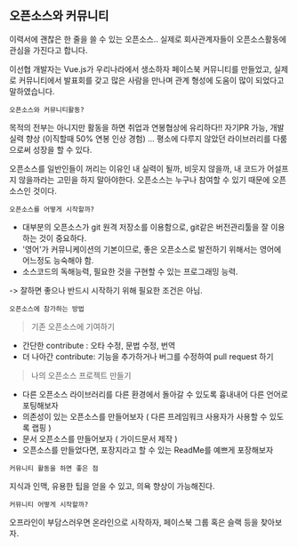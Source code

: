 ## 오픈소스와 커뮤니티

 이력서에 괜찮은 한 줄을 쓸 수 있는 오픈소스..
 실제로 회사관계자들이 오픈소스활동에 관심을 가진다고 합니다.
 
 이선협 개발자는 Vue.js가 우리나라에서 생소하자 페이스북 커뮤니티를 만들었고,
 실제로 커뮤니티에서 발표회를 갖고 많은 사람을 만나며 관계 형성에 도움이 많이 되었다고 말하였습니다.
 
 
 ``오픈소스와 커뮤니티활동?``
 
 목적의 전부는 아니지만 활동을 하면 취업과 연봉협상에 유리하다!! 자기PR 가능, 개발실력 향상
 (이직할때 50% 연봉 인상 경험) ... 평소에 다루지 않았던 라이브러리를 다룸으로써 성장을 할 수 있다.
 
 오픈소스를 일반인들이 꺼리는 이유인 내 실력이 될까, 비웃지 않을까, 내 코드가 어설프지 않을까라는 고민을 하지 말아야한다.
 오픈소스는 누구나 참여할 수 있기 때문에 오픈소스인 것이다.
 
 ``오픈소스를 어떻게 시작할까?``
 
   - 대부분의 오픈소스가 git 원격 저장소를 이용함으로, git같은 버전관리툴을 잘 이용하는 것이 중요하다.
   - '영어'가 커뮤니케이션의 기본이므로, 좋은 오픈소스로 발전하기 위해서는 영어에 어느정도 능숙해야 함.
   - 소스코드의 독해능력, 필요한 것을 구현할 수 있는 프로그래밍 능력.
 
  -> 잘하면 좋으나 반드시 시작하기 위해 필요한 조건은 아님. 
   
 ``오픈소스에 참가하는 방법``
 
  > 기존 오픈소스에 기여하기
   
   - 간단한 contribute : 오타 수정, 문법 수정, 번역
   - 더 나아간 contribute: 기능을 추가하거나 버그를 수정하여 pull request 하기
  
  > 나의 오픈소스 프로젝트 만들기
   
   - 다른 오픈소스 라이브러리를 다른 환경에서 돌아갈 수 있도록 흉내내어 다른 언어로 포팅해보자
   - 의존성이 있는 오픈소스를 만들어보자 ( 다른 프레임워크 사용자가 사용할 수 있도록 랩핑 )
   - 문서 오픈소스를 만들어보자 ( 가이드문서 제작 )
   - 오픈소스를 만들었다면, 포장지라고 할 수 있는 ReadMe를 예쁘게 포장해보자
 
 ``커뮤니티 활동을 하면 좋은 점``
  
   지식과 인맥, 유용한 팁을 얻을 수 있고, 의욕 향상이 가능해진다.
 
  `` 커뮤니티 어떻게 시작할까? ``
   
   오프라인이 부담스러우면 온라인으로 시작하자, 페이스북 그룹 혹은 슬랙 등을 찾아보자.
  
  
